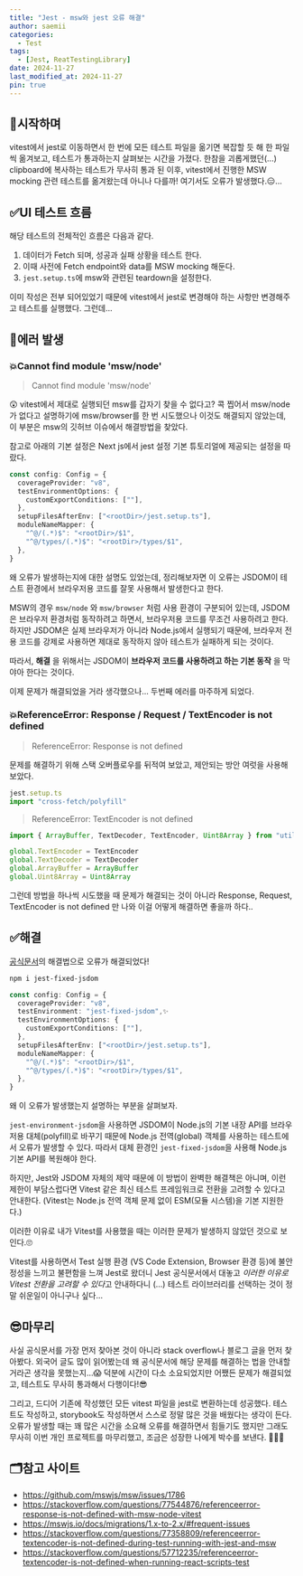 ```yaml
---
title: "Jest - msw와 jest 오류 해결"
author: saemii
categories:
  - Test
tags:
  - [Jest, ReatTestingLibrary]
date: 2024-11-27
last_modified_at: 2024-11-27
pin: true
---
```


## 📌시작하며

vitest에서 jest로 이동하면서 한 번에 모든 테스트 파일을 옮기면 복잡할 듯 해 한 파일씩 옮겨보고, 테스트가 통과하는지 살펴보는 시간을 가졌다. 한참을 괴롭게했던(...) clipboard에 복사하는 테스트가 무사히 통과 된 이후, vitest에서 진행한 MSW mocking 관련 테스트를 옮겨왔는데 아니나 다를까! 여기서도 오류가 발생했다.😑...

## ✅UI 테스트 흐름

해당 테스트의 전체적인 흐름은 다음과 같다.

1. 데이터가 Fetch 되며, 성공과 실패 상황을 테스트 한다.
2. 이때 사전에 Fetch endpoint와 data를 MSW mocking 해둔다.
3. `jest.setup.ts`에 msw와 관련된 teardown을 설정한다.

이미 작성은 전부 되어있었기 때문에 vitest에서 jest로 변경해야 하는 사항만 변경해주고 테스트를 실행했다.
그런데...

## 🧨에러 발생

### 💥Cannot find module 'msw/node'

> Cannot find module 'msw/node'

😲 vitest에서 제대로 실행되던 msw를 갑자기 찾을 수 없다고?
콕 찝어서 msw/node가 없다고 설명하기에 msw/browser를 한 번 시도했으나 이것도 해결되지 않았는데, 이 부분은 msw의 깃허브 이슈에서 해결방법을 찾았다.

참고로 아래의 기본 설정은 Next js에서 jest 설정 기본 튜토리얼에 제공되는 설정을 따랐다.

```typescript
const config: Config = {
  coverageProvider: "v8",
  testEnvironmentOptions: {
    customExportConditions: [""],
  },
  setupFilesAfterEnv: ["<rootDir>/jest.setup.ts"],
  moduleNameMapper: {
    "^@/(.*)$": "<rootDir>/$1",
    "^@/types/(.*)$": "<rootDir>/types/$1",
  },
}
```

왜 오류가 발생하는지에 대한 설명도 있었는데, 정리해보자면 이 오류는 JSDOM이 테스트 환경에서 브라우저용 코드를 잘못 사용해서 발생한다고 한다.

MSW의 경우 `msw/node` 와 `msw/browser` 처럼 사용 환경이 구분되어 있는데, JSDOM은 브라우저 환경처럼 동작하려고 하면서, 브라우저용 코드를 무조건 사용하려고 한다. 하지만 JSDOM은 실제 브라우저가 아니라 Node.js에서 실행되기 때문에, 브라우저 전용 코드를 강제로 사용하면 제대로 동작하지 않아 테스트가 실패하게 되는 것이다.

따라서, **해결** 을 위해서는 JSDOM이 **브라우저 코드를 사용하려고 하는 기본 동작** 을 막야아 한다는 것이다.

이제 문제가 해결되었을 거라 생각했으나... 두번째 에러를 마주하게 되었다.

### 💥ReferenceError: Response / Request / TextEncoder is not defined

> ReferenceError: Response is not defined

문제를 해결하기 위해 스택 오버플로우를 뒤적여 보았고, 제안되는 방안 여럿을 사용해보았다.

```typescript
jest.setup.ts
import "cross-fetch/polyfill"
```

> ReferenceError: TextEncoder is not defined

```typescript
import { ArrayBuffer, TextDecoder, TextEncoder, Uint8Array } from "util"

global.TextEncoder = TextEncoder
global.TextDecoder = TextDecoder
global.ArrayBuffer = ArrayBuffer
global.Uint8Array = Uint8Array
```

그런데 방법을 하나씩 시도했을 때 문제가 해결되는 것이 아니라 Response, Request, TextEncoder is not defined 만 나와 이걸 어떻게 해결하면 좋을까 하다..

## ✅해결

[공식문서](https://mswjs.io/docs/migrations/1.x-to-2.x/#frequent-issues)의 해결법으로 오류가 해결되었다!

```bash
npm i jest-fixed-jsdom
```

```typescript
const config: Config = {
  coverageProvider: "v8",
  testEnvironment: "jest-fixed-jsdom",✨
  testEnvironmentOptions: {
    customExportConditions: [""],
  },
  setupFilesAfterEnv: ["<rootDir>/jest.setup.ts"],
  moduleNameMapper: {
    "^@/(.*)$": "<rootDir>/$1",
    "^@/types/(.*)$": "<rootDir>/types/$1",
  },
}
```

왜 이 오류가 발생했는지 설명하는 부분을 살펴보자.

`jest-environment-jsdom`을 사용하면 JSDOM이 Node.js의 기본 내장 API를 브라우저용 대체(polyfill)로 바꾸기 때문에 Node.js 전역(global) 객체를 사용하는 테스트에서 오류가 발생할 수 있다. 따라서 대체 환경인 `jest-fixed-jsdom`을 사용해 Node.js 기본 API를 복원해야 한다.

하지만, Jest와 JSDOM 자체의 제약 때문에 이 방법이 완벽한 해결책은 아니며, 이런 제한이 부담스럽다면 Vitest 같은 최신 테스트 프레임워크로 전환을 고려할 수 있다고 안내한다. (Vitest는 Node.js 전역 객체 문제 없이 ESM(모듈 시스템)을 기본 지원한다.)

이러한 이유로 내가 Vitest를 사용했을 때는 이러한 문제가 발생하지 않았던 것으로 보인다.🙄

Vitest를 사용하면서 Test 실행 환경 (VS Code Extension, Browser 환경 등)에 불안정성을 느끼고 불편함을 느껴 Jest로 왔더니 Jest 공식문서에서 대놓고 <i>이러한 이유로 Vitest 전환을 고려할 수 있다</i>고 안내하다니 (...)
테스트 라이브러리를 선택하는 것이 정말 쉬운일이 아니구나 싶다...

## 😎마무리

사실 공식문서를 가장 먼저 찾아본 것이 아니라 stack overflow나 블로그 글을 먼저 찾아봤다. 외국어 글도 많이 읽어봤는데 왜 공식문서에 해당 문제를 해결하는 법을 안내할거라곤 생각을 못했는지...😱
덕분에 시간이 다소 소요되었지만 어쨌든 문제가 해결되었고, 테스트도 무사히 통과해서 다행이다!😎

그리고, 드디어 기존에 작성했던 모든 vitest 파일을 jest로 변환하는데 성공했다. 테스트도 작성하고, storybook도 작성하면서 스스로 정말 많은 것을 배웠다는 생각이 든다. 오류가 발생할 때는 꽤 많은 시간을 소요해 오류를 해결하면서 힘들기도 했지만 그래도 무사히 이번 개인 프로젝트를 마무리했고, 조금은 성장한 나에게 박수를 보낸다. 🤗🤗🤗

## 🗂️참고 사이트

- <https://github.com/mswjs/msw/issues/1786>
- <https://stackoverflow.com/questions/77544876/referenceerror-response-is-not-defined-with-msw-node-vitest>
- <https://mswjs.io/docs/migrations/1.x-to-2.x/#frequent-issues>
- <https://stackoverflow.com/questions/77358809/referenceerror-textencoder-is-not-defined-during-test-running-with-jest-and-msw>
- <https://stackoverflow.com/questions/57712235/referenceerror-textencoder-is-not-defined-when-running-react-scripts-test>
